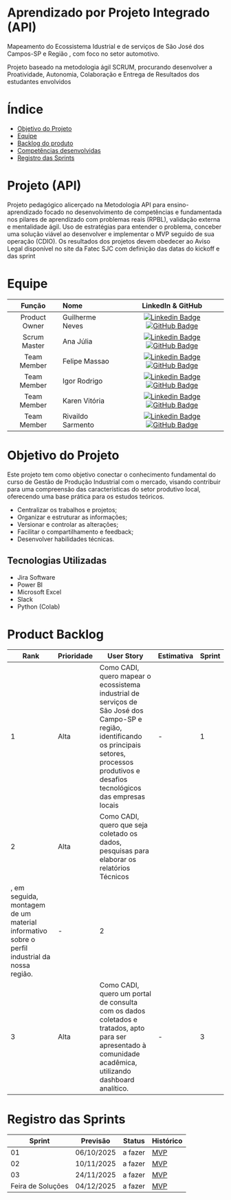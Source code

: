 # Aprendizado por Projeto Integrado (API) 
Mapeamento do Ecossistema Idustrial e de serviços de São José dos Campos-SP e Região , com foco  no setor automotivo.

Projeto baseado na metodologia ágil SCRUM, procurando desenvolver a Proatividade, Autonomia, Colaboração e Entrega de Resultados dos estudantes envolvidos

# Índice
* [Objetivo do Projeto](#objetivo-do-projeto)
* [Equipe](#Equipe)
* [Backlog do produto](#Product-Backlog)
* [Competências desenvolvidas](#competências-desenvolvidas)
* [Registro das Sprints](#Registro-das-Sprints)


# Projeto (API) 
Projeto pedagógico alicerçado na Metodologia API para ensino-aprendizado focado no desenvolvimento de competências e fundamentada nos pilares de aprendizado com problemas reais (RPBL), validação externa e mentalidade ágil. 
Uso de estratégias para entender o problema, conceber uma solução viável ao desenvolver e implementar o MVP seguido de sua operação (CDIO). 
Os resultados dos projetos devem obedecer ao Aviso Legal disponível no site da Fatec SJC com definição das datas do kickoff e das sprint

# Equipe
|    Função     | Nome                                  |                                                                                                                                                      LinkedIn & GitHub                                                                                                                                                      |
| :-----------: | :------------------------------------ | :-------------------------------------------------------------------------------------------------------------------------------------------------------------------------------------------------------------------------------------------------------------------------------------------------------------------------: |
| Product Owner | Guilherme Neves     |     [![Linkedin Badge](https://img.shields.io/badge/Linkedin-blue?style=flat-square&logo=Linkedin&logoColor=white)](https://www.linkedin.com/in/guilherme-neves-162377214/?utm_source=share&utm_campaign=share_via&utm_content=profile&utm_medium=android_app) [![GitHub Badge](https://img.shields.io/badge/GitHub-111217?style=flat-square&logo=github&logoColor=white)](https://github.com/)              |
| Scrum Master  | Ana Júlia     | [![Linkedin Badge](https://img.shields.io/badge/Linkedin-blue?style=flat-square&logo=Linkedin&logoColor=white)](https://www.linkedin.com/in/anajuliacamargo/) [![GitHub Badge](https://img.shields.io/badge/GitHub-111217?style=flat-square&logo=github&logoColor=white)](https://github.com/AnajuliacamargoS)     |
| Team Member   | Felipe Massao    |     [![Linkedin Badge](https://img.shields.io/badge/Linkedin-blue?style=flat-square&logo=Linkedin&logoColor=white)](https://www.linkedin.com/in/felipe-massao-sato-02a392252/?utm_source=share&utm_campaign=share_via&utm_content=profile&utm_medium=android_app) [![GitHub Badge](https://img.shields.io/badge/GitHub-111217?style=flat-square&logo=github&logoColor=white)](https://github.com/felipemassaosato-ops)                                                                                                                |
|  Team Member  | Igor Rodrigo               |         [![Linkedin Badge](https://img.shields.io/badge/Linkedin-blue?style=flat-square&logo=Linkedin&logoColor=white)](https://www.linkedin.com/in/-) [![GitHub Badge](https://img.shields.io/badge/GitHub-111217?style=flat-square&logo=github&logoColor=white)](https://github.com/)        |
|  Team Member  | Karen Vitória                  |   [![Linkedin Badge](https://img.shields.io/badge/Linkedin-blue?style=flat-square&logo=Linkedin&logoColor=white)](https://www.linkedin.com/in/-) [![GitHub Badge](https://img.shields.io/badge/GitHub-111217?style=flat-square&logo=github&logoColor=white)](https://github.com/)   |
|  Team Member  | Rivaildo Sarmento     |           [![Linkedin Badge](https://img.shields.io/badge/Linkedin-blue?style=flat-square&logo=Linkedin&logoColor=white)](https://www.linkedin.com/in/rivaildo-andrade-535a12106/?utm_source=share&utm_campaign=share_via&utm_content=profile&utm_medium=ios_app) [![GitHub Badge](https://img.shields.io/badge/GitHub-111217?style=flat-square&logo=github&logoColor=white)](https://github.com/rivaildo47)    


# Objetivo do Projeto
Este projeto tem como objetivo conectar o conhecimento fundamental do curso de Gestão de Produção Industrial com o mercado, visando contribuir para uma compreensão das características do setor produtivo local, oferecendo uma base prática para os estudos teóricos. 
* Centralizar os trabalhos e projetos;
* Organizar e estruturar as informações;
* Versionar e controlar as alterações;
* Facilitar o compartilhamento e feedback;
* Desenvolver habilidades técnicas.


## Tecnologias Utilizadas

* Jira Software
* Power BI
* Microsoft Excel
* Slack
* Python (Colab)
  



# Product Backlog

| Rank | Prioridade | User Story                                                                                                                                              | Estimativa | Sprint |
|------|------------|---------------------------------------------------------------------------------------------------------------------------------------------------------|------------|--------|
| 1    | Alta       | Como CADI, quero  mapear o ecossistema industrial de serviços de São José dos Campo-SP e região, identificando os principais setores, processos produtivos e desafios tecnológicos das empresas locais                                                    |   -        | 1      |
| 2| Alta       |  Como CADI, quero que seja coletado  os dados, pesquisas para elaborar os relatórios Técnicos
, em seguida, montagem de  um material informativo  sobre o perfil industrial da nossa região. | -         | 2      |
| 3    | Alta       |   Como CADI, quero um portal de consulta com os dados coletados e tratados, apto para ser apresentado à comunidade acadêmica, utilizando dashboard analítico.                                       | -         | 3     |

 


  
# Registro das Sprints

| Sprint            | Previsão   | Status   | Histórico |
|-------------------|------------|----------|-----------|
| 01                | 06/10/2025 | a fazer  | [MVP](MVP/sp1.md)  |
| 02                | 10/11/2025 | a fazer  | [MVP](MVP/sp2.md)  |
| 03                | 24/11/2025 | a fazer  | [MVP](MVP/sp3.md)  |
| Feira de Soluções | 04/12/2025 | a fazer  | [MVP](#)  |

